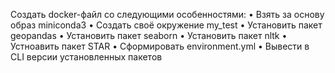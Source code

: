 Создать docker-файл со следующими особенностями:
    • Взять за основу образ miniconda3
    • Создать своё окружение my_test
    • Установить пакет geopandas
    • Установить пакет seaborn
    • Установить пакет  nltk
    • Устноавить пакет STAR
    • Сформировать environment.yml 
    • Вывести в CLI версии установленных пакетов